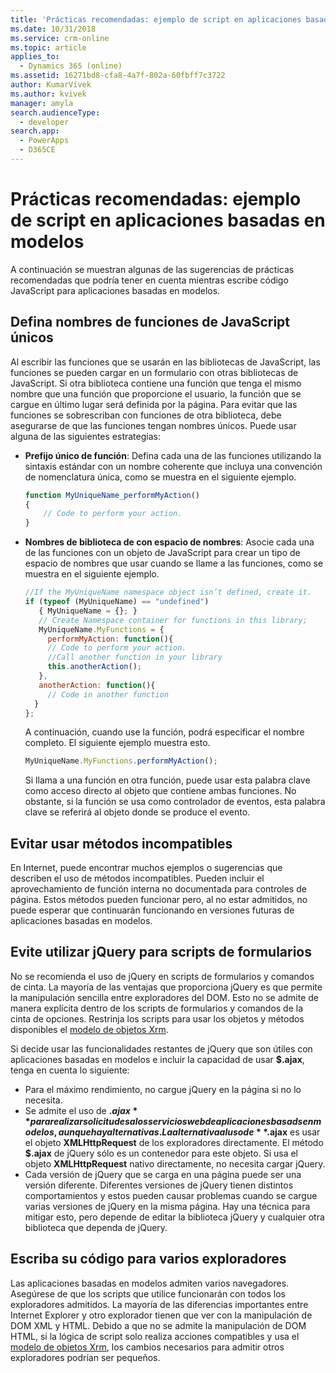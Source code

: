 ```yaml
---
title: 'Prácticas recomendadas: ejemplo de script en aplicaciones basadas en modelos | MicrosoftDocs'
ms.date: 10/31/2018
ms.service: crm-online
ms.topic: article
applies_to:
  - Dynamics 365 (online)
ms.assetid: 16271bd8-cfa8-4a7f-802a-60fbff7c3722
author: KumarVivek
ms.author: kvivek
manager: amyla
search.audienceType:
  - developer
search.app:
  - PowerApps
  - D365CE
---
```

# <a name="best-practices-client-scripting-in-model-driven-apps"></a>Prácticas recomendadas: ejemplo de script en aplicaciones basadas en modelos



A continuación se muestran algunas de las sugerencias de prácticas recomendadas que podría tener en cuenta mientras escribe código JavaScript para aplicaciones basadas en modelos.

## <a name="define-unique-javascript-function-names"></a>Defina nombres de funciones de JavaScript únicos

Al escribir las funciones que se usarán en las bibliotecas de JavaScript, las funciones se pueden cargar en un formulario con otras bibliotecas de JavaScript. Si otra biblioteca contiene una función que tenga el mismo nombre que una función que proporcione el usuario, la función que se cargue en último lugar será definida por la página. Para evitar que las funciones se sobrescriban con funciones de otra biblioteca, debe asegurarse de que las funciones tengan nombres únicos. Puede usar alguna de las siguientes estrategias:

- **Prefijo único de función**: Defina cada una de las funciones utilizando la sintaxis estándar con un nombre coherente que incluya una convención de nomenclatura única, como se muestra en el siguiente ejemplo.
    ```JavaScript
    function MyUniqueName_performMyAction()
    {
        // Code to perform your action.
    }
    ```
- **Nombres de biblioteca de con espacio de nombres**: Asocie cada una de las funciones con un objeto de JavaScript para crear un tipo de espacio de nombres que usar cuando se llame a las funciones, como se muestra en el siguiente ejemplo.
    ```JavaScript
    //If the MyUniqueName namespace object isn’t defined, create it.
    if (typeof (MyUniqueName) == "undefined")
       { MyUniqueName = {}; }
       // Create Namespace container for functions in this library;
       MyUniqueName.MyFunctions = {
         performMyAction: function(){
         // Code to perform your action.
         //Call another function in your library
         this.anotherAction();
       },
       anotherAction: function(){
         // Code in another function
      }
    };
    ```

    A continuación, cuando use la función, podrá especificar el nombre completo. El siguiente ejemplo muestra esto.

    ```JavaScript
    MyUniqueName.MyFunctions.performMyAction();
    ```

    Si llama a una función en otra función, puede usar esta palabra clave como acceso directo al objeto que contiene ambas funciones. No obstante, si la función se usa como controlador de eventos, esta palabra clave se referirá al objeto donde se produce el evento.

## <a name="avoid-using-unsupported-methods"></a>Evitar usar métodos incompatibles

En Internet, puede encontrar muchos ejemplos o sugerencias que describen el uso de métodos incompatibles. Pueden incluir el aprovechamiento de función interna no documentada para controles de página. Estos métodos pueden funcionar pero, al no estar admitidos, no puede esperar que continuarán funcionando en versiones futuras de aplicaciones basadas en modelos.

## <a name="avoid-using-jquery-for-form-scripts"></a>Evite utilizar jQuery para scripts de formularios

No se recomienda el uso de jQuery en scripts de formularios y comandos de cinta. La mayoría de las ventajas que proporciona jQuery es que permite la manipulación sencilla entre exploradores del DOM. Esto no se admite de manera explícita dentro de los scripts de formularios y comandos de la cinta de opciones. Restrinja los scripts para usar los objetos y métodos disponibles el [modelo de objetos Xrm](understand-clientapi-object-model.md). 

Si decide usar las funcionalidades restantes de jQuery que son útiles con aplicaciones basadas en modelos e incluir la capacidad de usar **$.ajax**, tenga en cuenta lo siguiente:

- Para el máximo rendimiento, no cargue jQuery en la página si no lo necesita.
- Se admite el uso de **$.ajax** para realizar solicitudes a los servicios web de aplicaciones basads en modelos, aunque hay alternativas. La alternativa al uso de **$.ajax** es usar el objeto **XMLHttpRequest** de los exploradores directamente. El método **$.ajax** de jQuery sólo es un contenedor para este objeto. Si usa el objeto **XMLHttpRequest** nativo directamente, no necesita cargar jQuery.
- Cada versión de jQuery que se carga en una página puede ser una versión diferente. Diferentes versiones de jQuery tienen distintos comportamientos y estos pueden causar problemas cuando se cargue varias versiones de jQuery en la misma página. Hay una técnica para mitigar esto, pero depende de editar la biblioteca jQuery y cualquier otra biblioteca que dependa de jQuery.


## <a name="write-your-code-for-multiple-browsers"></a>Escriba su código para varios exploradores

Las aplicaciones basadas en modelos admiten varios navegadores. Asegúrese de que los scripts que utilice funcionarán con todos los exploradores admitidos. La mayoría de las diferencias importantes entre Internet Explorer y otro explorador tienen que ver con la manipulación de DOM XML y HTML. Debido a que no se admite la manipulación de DOM HTML, si la lógica de script solo realiza acciones compatibles y usa el [modelo de objetos Xrm](understand-clientapi-object-model.md), los cambios necesarios para admitir otros exploradores podrían ser pequeños. 
